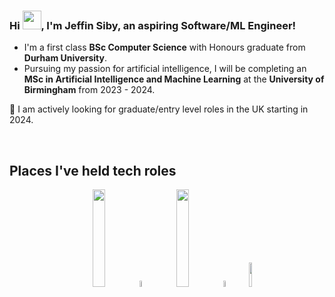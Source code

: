 ### Hi <img src="https://raw.githubusercontent.com/MartinHeinz/MartinHeinz/master/wave.gif" width="30px">, I'm Jeffin Siby, an aspiring Software/ML Engineer!

- I'm a first class **BSc Computer Science** with Honours graduate from **Durham University**.
- Pursuing my passion for artificial intelligence, I will be completing an **MSc in Artificial Intelligence and Machine Learning** at the **University of Birmingham** from 2023 - 2024.

🔭 I am actively looking for graduate/entry level roles in the UK starting in 2024.

<br/>

## Places I've held tech roles
<p align="center" with"=100%">
    <img src="https://logos-download.com/wp-content/uploads/2016/08/Capital_One_logo.png" width="20%"/>
    <img width="5%" src="[https://upload.wikimedia.org/wikipedia/commons/1/1f/Blank_square.svg](https://www.google.com/url?sa=i&url=https%3A%2F%2Fen.wikipedia.org%2Fwiki%2FFile%3ABlank_button.svg&psig=AOvVaw2LPYA2x8K5Ywto1_w_w7Lw&ust=1686853330963000&source=images&cd=vfe&ved=0CBAQjRxqFwoTCMCstb-ww_8CFQAAAAAdAAAAABAP](https://upload.wikimedia.org/wikipedia/en/9/98/Blank_button.svg)"/>
    <img src="https://logos-download.com/wp-content/uploads/2020/06/Durham_University_Logo.png" width="20%"/>
    <img width="5%" src="[https://upload.wikimedia.org/wikipedia/commons/1/1f/Blank_square.svg](https://www.google.com/url?sa=i&url=https%3A%2F%2Fen.wikipedia.org%2Fwiki%2FFile%3ABlank_button.svg&psig=AOvVaw2LPYA2x8K5Ywto1_w_w7Lw&ust=1686853330963000&source=images&cd=vfe&ved=0CBAQjRxqFwoTCMCstb-ww_8CFQAAAAAdAAAAABAP](https://upload.wikimedia.org/wikipedia/en/9/98/Blank_button.svg)"/>
    <img src="https://img.icons8.com/color/96/000000/ibm.png" width="10%"/>
</p>


<!--
**JeffinSiby/JeffinSiby** is a ✨ _special_ ✨ repository because its `README.md` (this file) appears on your GitHub profile.

Here are some ideas to get you started:

- 🔭 I’m currently working on ...
- 🌱 I’m currently learning ...
- 👯 I’m looking to collaborate on ...
- 🤔 I’m looking for help with ...
- 💬 Ask me about ...
- 📫 How to reach me: ...
- 😄 Pronouns: ...
- ⚡ Fun fact: ...
-->
